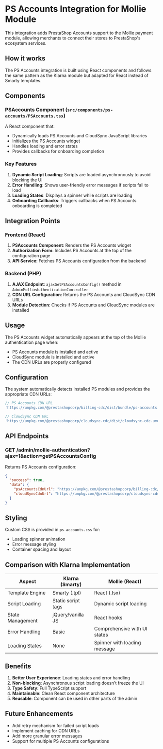 # PS Accounts Integration for Mollie Module

This integration adds PrestaShop Accounts support to the Mollie payment module, allowing merchants to connect their stores to PrestaShop's ecosystem services.

## How it works

The PS Accounts integration is built using React components and follows the same pattern as the Klarna module but adapted for React instead of Smarty templates.

## Components

### PSAccounts Component (`src/components/ps-accounts/PSAccounts.tsx`)

A React component that:
- Dynamically loads PS Accounts and CloudSync JavaScript libraries
- Initializes the PS Accounts widget
- Handles loading and error states
- Provides callbacks for onboarding completion

### Key Features

1. **Dynamic Script Loading**: Scripts are loaded asynchronously to avoid blocking the UI
2. **Error Handling**: Shows user-friendly error messages if scripts fail to load
3. **Loading States**: Displays a spinner while scripts are loading
4. **Onboarding Callbacks**: Triggers callbacks when PS Accounts onboarding is completed

## Integration Points

### Frontend (React)

1. **PSAccounts Component**: Renders the PS Accounts widget
2. **Authorization Form**: Includes PS Accounts at the top of the configuration page
3. **API Service**: Fetches PS Accounts configuration from the backend

### Backend (PHP)

1. **AJAX Endpoint**: `ajaxGetPSAccountsConfig()` method in `AdminMollieAuthenticationController`
2. **CDN URL Configuration**: Returns the PS Accounts and CloudSync CDN URLs
3. **Module Detection**: Checks if PS Accounts and CloudSync modules are installed

## Usage

The PS Accounts widget automatically appears at the top of the Mollie authentication page when:
- PS Accounts module is installed and active
- CloudSync module is installed and active
- The CDN URLs are properly configured

## Configuration

The system automatically detects installed PS modules and provides the appropriate CDN URLs:

```php
// PS Accounts CDN URL
'https://unpkg.com/@prestashopcorp/billing-cdc/dist/bundle/ps-accounts.js'

// CloudSync CDN URL
'https://unpkg.com/@prestashopcorp/cloudsync-cdc/dist/cloudsync-cdc.umd.js'
```

## API Endpoints

### GET /admin/mollie-authentication?ajax=1&action=getPSAccountsConfig

Returns PS Accounts configuration:

```json
{
  "success": true,
  "data": {
    "psAccountsCdnUrl": "https://unpkg.com/@prestashopcorp/billing-cdc/dist/bundle/ps-accounts.js",
    "cloudSyncCdnUrl": "https://unpkg.com/@prestashopcorp/cloudsync-cdc/dist/cloudsync-cdc.umd.js"
  }
}
```

## Styling

Custom CSS is provided in `ps-accounts.css` for:
- Loading spinner animation
- Error message styling
- Container spacing and layout

## Comparison with Klarna Implementation

| Aspect | Klarna (Smarty) | Mollie (React) |
|--------|-----------------|----------------|
| Template Engine | Smarty (.tpl) | React (.tsx) |
| Script Loading | Static script tags | Dynamic script loading |
| State Management | jQuery/vanilla JS | React hooks |
| Error Handling | Basic | Comprehensive with UI states |
| Loading States | None | Spinner with loading message |

## Benefits

1. **Better User Experience**: Loading states and error handling
2. **Non-blocking**: Asynchronous script loading doesn't freeze the UI
3. **Type Safety**: Full TypeScript support
4. **Maintainable**: Clean React component architecture
5. **Reusable**: Component can be used in other parts of the admin

## Future Enhancements

- Add retry mechanism for failed script loads
- Implement caching for CDN URLs
- Add more granular error messages
- Support for multiple PS Accounts configurations
